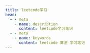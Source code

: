 ```yaml
---
title: leetcode学习
head:
  - - meta
    - name: description
      content: leetcode学习笔记
  - - meta
    - name: keywords
      content: leetcode 算法 学习笔记
---
```

